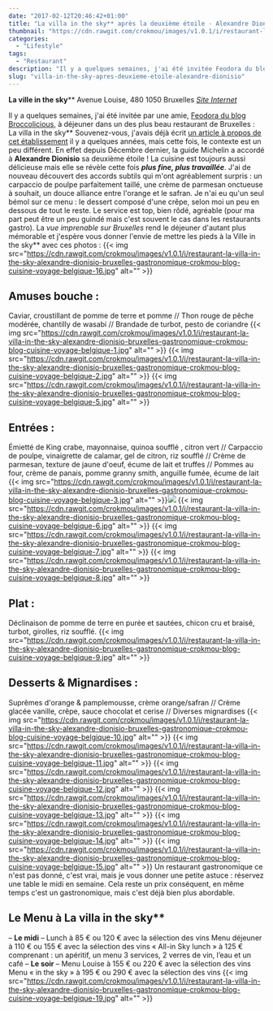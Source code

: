 ```yaml
---
date: "2017-02-12T20:46:42+01:00"
title: "La villa in the sky** après la deuxième étoile - Alexandre Dionisio"
thumbnail: "https://cdn.rawgit.com/crokmou/images/v1.0.1/i/restaurant-la-villa-in-the-sky-alexandre-dionisio-bruxelles-gastronomique-crokmou-blog-cuisine-voyage-belgique-18.jpg"
categories:
  - "Lifestyle"
tags:
  - "Restaurant"
description: "Il y a quelques semaines, j'ai été invitée Feodora du blog Broccolicious, à déjeuner dans un des plus beau restaurant de Bruxelles : La villa in the sky**"
slug: "villa-in-the-sky-apres-deuxieme-etoile-alexandre-dionisio"
---
```


**La ville in the sky**** Avenue Louise, 480 1050 Bruxelles [_Site Internet_](http://www.lavillainthesky.be/)

Il y a quelques semaines, j'ai été invitée par une amie, [Feodora du blog Broccolicious](http://broccolicious.net/), à déjeuner dans un des plus beau restaurant de Bruxelles : La villa in the sky** Souvenez-vous, j'avais déjà écrit [un article à propos de cet établissement](https://crokmou.com/2015/05/la-villa-in-the-sky-par-alexandre-dionisio) il y a quelques années, mais cette fois, le contexte est un peu différent. En effet depuis Décembre dernier, la guide Michelin a accordé à **Alexandre Dionisio** sa deuxième étoile ! La cuisine est toujours aussi délicieuse mais elle se révèle cette fois _**plus fine, plus travaillée**_. J'ai de nouveau découvert des accords subtils qui m'ont agréablement surpris : un carpaccio de poulpe parfaitement taillé, une crème de parmesan onctueuse à souhait, un douce alliance entre l'orange et le safran. Je n'ai eu qu'un seul bémol sur ce menu : le dessert composé d'une crêpe, selon moi un peu en dessous de tout le reste. Le service est top, bien rôdé, agréable (pour ma part peut être un peu guindé mais c'est souvent le cas dans les restaurants gastro). La _vue imprenable sur Bruxelles_ rend le déjeuner d'autant plus mémorable et j'espère vous donner l'envie de mettre les pieds à la Ville in the sky** avec ces photos : {{< img src="https://cdn.rawgit.com/crokmou/images/v1.0.1/i/restaurant-la-villa-in-the-sky-alexandre-dionisio-bruxelles-gastronomique-crokmou-blog-cuisine-voyage-belgique-16.jpg" alt="" >}}

## **Amuses bouche** :

Caviar, croustillant de pomme de terre et pomme // Thon rouge de pêche modérée, chantilly de wasabi // Brandade de turbot, pesto de coriandre {{< img src="https://cdn.rawgit.com/crokmou/images/v1.0.1/i/restaurant-la-villa-in-the-sky-alexandre-dionisio-bruxelles-gastronomique-crokmou-blog-cuisine-voyage-belgique-1.jpg" alt="" >}} {{< img src="https://cdn.rawgit.com/crokmou/images/v1.0.1/i/restaurant-la-villa-in-the-sky-alexandre-dionisio-bruxelles-gastronomique-crokmou-blog-cuisine-voyage-belgique-2.jpg" alt="" >}} {{< img src="https://cdn.rawgit.com/crokmou/images/v1.0.1/i/restaurant-la-villa-in-the-sky-alexandre-dionisio-bruxelles-gastronomique-crokmou-blog-cuisine-voyage-belgique-5.jpg" alt="" >}}

## **Entrées** :

Émietté de King crabe, mayonnaise, quinoa soufflé , citron vert // Carpaccio de poulpe, vinaigrette de calamar, gel de citron, riz soufflé // Crème de parmesan, texture de jaune d'oeuf, écume de lait et truffes // Pommes au four, crème de panais, pomme granny smith, anguille fumée, écume de lait {{< img src="https://cdn.rawgit.com/crokmou/images/v1.0.1/i/restaurant-la-villa-in-the-sky-alexandre-dionisio-bruxelles-gastronomique-crokmou-blog-cuisine-voyage-belgique-3.jpg" alt="" >}}![](https://cdn.rawgit.com/crokmou/images/v1.0.1/i/restaurant-la-villa-in-the-sky-alexandre-dionisio-bruxelles-gastronomique-crokmou-blog-cuisine-voyage-belgique-4.jpg) {{< img src="https://cdn.rawgit.com/crokmou/images/v1.0.1/i/restaurant-la-villa-in-the-sky-alexandre-dionisio-bruxelles-gastronomique-crokmou-blog-cuisine-voyage-belgique-6.jpg" alt="" >}} {{< img src="https://cdn.rawgit.com/crokmou/images/v1.0.1/i/restaurant-la-villa-in-the-sky-alexandre-dionisio-bruxelles-gastronomique-crokmou-blog-cuisine-voyage-belgique-7.jpg" alt="" >}} {{< img src="https://cdn.rawgit.com/crokmou/images/v1.0.1/i/restaurant-la-villa-in-the-sky-alexandre-dionisio-bruxelles-gastronomique-crokmou-blog-cuisine-voyage-belgique-8.jpg" alt="" >}}

## **Plat** :

Déclinaison de pomme de terre en purée et sautées, chicon cru et braisé, turbot, girolles, riz soufflé. {{< img src="https://cdn.rawgit.com/crokmou/images/v1.0.1/i/restaurant-la-villa-in-the-sky-alexandre-dionisio-bruxelles-gastronomique-crokmou-blog-cuisine-voyage-belgique-9.jpg" alt="" >}}

## **Desserts & Mignardises** :

Suprêmes d'orange & pamplemousse, crème orange/safran // Crème glacée vanille, crêpe, sauce chocolat et cerise // Diverses mignardises {{< img src="https://cdn.rawgit.com/crokmou/images/v1.0.1/i/restaurant-la-villa-in-the-sky-alexandre-dionisio-bruxelles-gastronomique-crokmou-blog-cuisine-voyage-belgique-10.jpg" alt="" >}} {{< img src="https://cdn.rawgit.com/crokmou/images/v1.0.1/i/restaurant-la-villa-in-the-sky-alexandre-dionisio-bruxelles-gastronomique-crokmou-blog-cuisine-voyage-belgique-11.jpg" alt="" >}} {{< img src="https://cdn.rawgit.com/crokmou/images/v1.0.1/i/restaurant-la-villa-in-the-sky-alexandre-dionisio-bruxelles-gastronomique-crokmou-blog-cuisine-voyage-belgique-12.jpg" alt="" >}} {{< img src="https://cdn.rawgit.com/crokmou/images/v1.0.1/i/restaurant-la-villa-in-the-sky-alexandre-dionisio-bruxelles-gastronomique-crokmou-blog-cuisine-voyage-belgique-13.jpg" alt="" >}} {{< img src="https://cdn.rawgit.com/crokmou/images/v1.0.1/i/restaurant-la-villa-in-the-sky-alexandre-dionisio-bruxelles-gastronomique-crokmou-blog-cuisine-voyage-belgique-14.jpg" alt="" >}} {{< img src="https://cdn.rawgit.com/crokmou/images/v1.0.1/i/restaurant-la-villa-in-the-sky-alexandre-dionisio-bruxelles-gastronomique-crokmou-blog-cuisine-voyage-belgique-15.jpg" alt="" >}} Un restaurant gastronomique ce n'est pas donné, c'est vrai, mais je vous donner une petite astuce : réservez une table le midi en semaine. Cela reste un prix conséquent, en même temps c'est un gastronomique, mais c'est déjà bien plus abordable.

## Le Menu à La villa in the sky**

– **Le midi** – Lunch à 85 € ou 120 € avec la sélection des vins Menu déjeuner à 110 € ou 155 € avec la sélection des vins « All-in Sky lunch » à 125 € comprenant : un apéritif, un menu 3 services, 2 verres de vin, l’eau et un café – **Le soir** – Menu Louise à 155 € ou 220 € avec la sélection des vins Menu « in the sky » à 195 € ou 290 € avec la sélection des vins {{< img src="https://cdn.rawgit.com/crokmou/images/v1.0.1/i/restaurant-la-villa-in-the-sky-alexandre-dionisio-bruxelles-gastronomique-crokmou-blog-cuisine-voyage-belgique-19.jpg" alt="" >}}